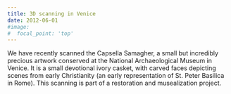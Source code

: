 ```yaml
---
title: 3D scanning in Venice
date: 2012-06-01
#image:
#  focal_point: 'top'
---
```


We have recently scanned the Capsella Samagher, a small but incredibly precious artwork conserved at the National Archaeological Museum in Venice. It is a small devotional ivory casket, with carved faces depicting scenes from early Christianity (an early representation of St. Peter Basilica in Rome). This scanning is part of a restoration and musealization project. 
